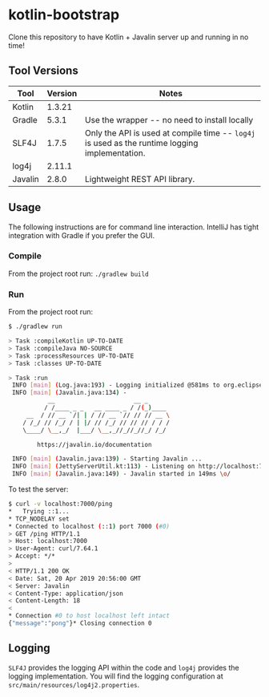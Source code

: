 # kotlin-bootstrap

Clone this repository to have Kotlin + Javalin server up and running in no time!

## Tool Versions

| Tool   | Version | Notes                                                                                          |
| ------ | ------- | ---------------------------------------------------------------------------------------------- |
| Kotlin | 1.3.21  |                                                                                                |
| Gradle | 5.3.1   | Use the wrapper -- no need to install locally                                                  |
| SLF4J  | 1.7.5   | Only the API is used at compile time -- `log4j` is used as the runtime logging implementation. |
| log4j  | 2.11.1  |                                                                                                |
| Javalin | 2.8.0 | Lightweight REST API library. |

## Usage

The following instructions are for command line interaction. IntelliJ has tight integration with Gradle if you prefer the GUI.

### Compile

From the project root run: `./gradlew build`

### Run

From the project root run:

```bash
$ ./gradlew run

> Task :compileKotlin UP-TO-DATE
> Task :compileJava NO-SOURCE
> Task :processResources UP-TO-DATE
> Task :classes UP-TO-DATE

> Task :run
 INFO [main] (Log.java:193) - Logging initialized @581ms to org.eclipse.jetty.util.log.Slf4jLog
 INFO [main] (Javalin.java:134) - 
           __                      __ _
          / /____ _ _   __ ____ _ / /(_)____
     __  / // __ `/| | / // __ `// // // __ \
    / /_/ // /_/ / | |/ // /_/ // // // / / /
    \____/ \__,_/  |___/ \__,_//_//_//_/ /_/

        https://javalin.io/documentation

 INFO [main] (Javalin.java:139) - Starting Javalin ...
 INFO [main] (JettyServerUtil.kt:113) - Listening on http://localhost:7000/
 INFO [main] (Javalin.java:149) - Javalin started in 149ms \o/

```

To test the server:

```bash
$ curl -v localhost:7000/ping
*   Trying ::1...
* TCP_NODELAY set
* Connected to localhost (::1) port 7000 (#0)
> GET /ping HTTP/1.1
> Host: localhost:7000
> User-Agent: curl/7.64.1
> Accept: */*
> 
< HTTP/1.1 200 OK
< Date: Sat, 20 Apr 2019 20:56:00 GMT
< Server: Javalin
< Content-Type: application/json
< Content-Length: 18
< 
* Connection #0 to host localhost left intact
{"message":"pong"}* Closing connection 0
```

## Logging

`SLF4J` provides the logging API within the code and `log4j` provides the logging implementation. You will find the logging configuration at `src/main/resources/log4j2.properties`.
